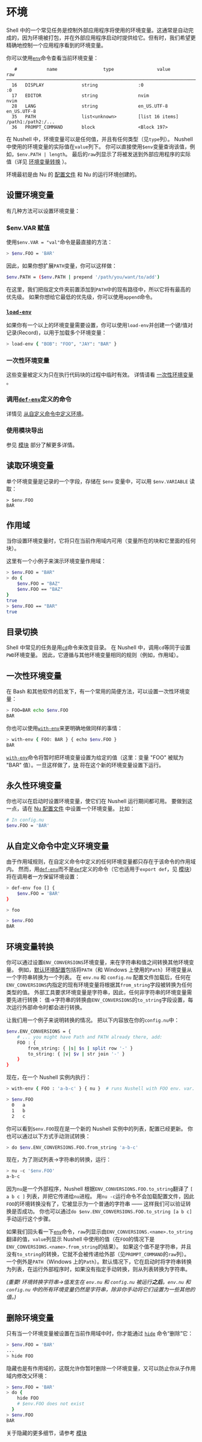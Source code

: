 # 环境

Shell 中的一个常见任务是控制外部应用程序将使用的环境变量。这通常是自动完成的，因为环境被打包，并在外部应用程序启动时提供给它。但有时，我们希望更精确地控制一个应用程序看到的环境变量。

你可以使用[`env`](/commands/docs/env.html)命令查看当前环境变量：

```
   #           name                 type                value                 raw
──────────────────────────────────────────────────────────────────────────────────────────
  16   DISPLAY              string               :0                   :0
  17   EDITOR               string               nvim                 nvim
  28   LANG                 string               en_US.UTF-8          en_US.UTF-8
  35   PATH                 list<unknown>        [list 16 items]      /path1:/path2:/...
  36   PROMPT_COMMAND       block                <Block 197>
```

在 Nushell 中，环境变量可以是任何值，并且有任何类型（见`type`列）。
Nushell 中使用的环境变量的实际值在`value`列下。
你可以直接使用`$env`变量查询该值，例如，`$env.PATH | length`。
最后的`raw`列显示了将被发送到外部应用程序的实际值（详见 [环境变量转换](environment.md#环境变量转换) ）。

环境最初是由 Nu 的 [配置文件](configuration.md) 和 Nu 的运行环境创建的。

## 设置环境变量

有几种方法可以设置环境变量：

### $env.VAR 赋值

使用`$env.VAR = "val"`命令是最直接的方法：

```bash
> $env.FOO = 'BAR'
```

因此，如果你想扩展`PATH`变量，你可以这样做：

```bash
$env.PATH = ($env.PATH | prepend '/path/you/want/to/add')
```

在这里，我们把指定文件夹前置添加到`PATH`中的现有路径中，所以它将有最高的优先级。
如果你想给它最低的优先级，你可以使用`append`命令。

### [`load-env`](/commands/docs/load-env.html)

如果你有一个以上的环境变量需要设置，你可以使用`load-env`并创建一个键/值对记录(Record)，以用于加载多个环境变量：

```bash
> load-env { "BOB": "FOO", "JAY": "BAR" }
```

### 一次性环境变量

这些变量被定义为只在执行代码块的过程中临时有效。
详情请看 [一次性环境变量](environment.md#一次性环境变量) 。

### 调用[`def-env`](/commands/docs/def-env.md)定义的命令

详情见 [从自定义命令中定义环境](environment.md#从自定义命令中定义环境变量)。

### 使用模块导出

参见 [模块](modules.md#环境变量) 部分了解更多详情。

## 读取环境变量

单个环境变量是记录的一个字段，存储在 `$env` 变量中，可以用 `$env.VARIABLE` 读取：

```
> $env.FOO
BAR
```

## 作用域

当你设置环境变量时，它将只在当前作用域内可用（变量所在的块和它里面的任何块）。

这里有一个小例子来演示环境变量作用域：

```bash
> $env.FOO = "BAR"
> do {
    $env.FOO = "BAZ"
    $env.FOO == "BAZ"
}
true
> $env.FOO == "BAR"
true
```

## 目录切换

Shell 中常见的任务是用[`cd`](/commands/docs/cd.html)命令来改变目录。
在 Nushell 中，调用`cd`等同于设置`PWD`环境变量。
因此，它遵循与其他环境变量相同的规则（例如，作用域）。

## 一次性环境变量

在 Bash 和其他软件的启发下，有一个常用的简便方法，可以设置一次性环境变量：

```bash
> FOO=BAR echo $env.FOO
BAR
```

你也可以使用[`with-env`](/commands/docs/with-env.html)来更明确地做同样的事情：

```bash
> with-env { FOO: BAR } { echo $env.FOO }
BAR
```

[`with-env`](/commands/docs/with-env.html)命令将暂时把环境变量设置为给定的值（这里：变量 "FOO" 被赋为 "BAR" 值）。一旦这样做了，[块](types_of_data.html#块) 将在这个新的环境变量设置下运行。

## 永久性环境变量

你也可以在启动时设置环境变量，使它们在 Nushell 运行期间都可用。
要做到这一点，请在 [Nu 配置文件](configuration.md) 中设置一个环境变量。
比如：

```bash
# In config.nu
$env.FOO = 'BAR'
```

## 从自定义命令中定义环境变量

由于作用域规则，在自定义命令中定义的任何环境变量都只存在于该命令的作用域内。
然而，用[`def-env`](/commands/docs/def-env.html)而不是[`def`](/commands/docs/def.html)定义的命令（它也适用于`export def`，见 [模块](modules.md)）将在调用者一方保留环境设置：

```bash
> def-env foo [] {
    $env.FOO = 'BAR'
}

> foo

> $env.FOO
BAR
```

## 环境变量转换

你可以通过设置`ENV_CONVERSIONS`环境变量，来在字符串和值之间转换其他环境变量。
例如，[默认环境配置](https://github.com/nushell/nushell/blob/main/crates/nu-utils/src/sample_config/default_env.nu)包括将`PATH`（和 Windows 上使用的`Path`）环境变量从一个字符串转换为一个列表。
在 `env.nu` 和 `config.nu` 配置文件加载后，任何在`ENV_CONVERSIONS`内指定的现有环境变量将根据其`from_string`字段被转换为任何类型的值。
外部工具要求环境变量是字符串，因此，任何非字符串的环境变量需要先进行转换：
值->字符串的转换由`ENV_CONVERSIONS`的`to_string`字段设置，每次运行外部命令时都会进行转换。

让我们用一个例子来说明转换的情况。
把以下内容放在你的`config.nu`中：

```bash
$env.ENV_CONVERSIONS = {
    # ... you might have Path and PATH already there, add:
    FOO : {
        from_string: { |s| $s | split row '-' }
        to_string: { |v| $v | str join '-' }
    }
}
```

现在，在一个 Nushell 实例内执行：

```bash
> with-env { FOO : 'a-b-c' } { nu }  # runs Nushell with FOO env. var. set to 'a-b-c'

> $env.FOO
  0   a
  1   b
  2   c
```

你可以看到`$env.FOO`现在是一个新的 Nushell 实例中的列表，配置已经更新。
你也可以通过以下方式手动测试转换：

```bash
> do $env.ENV_CONVERSIONS.FOO.from_string 'a-b-c'
```

现在，为了测试列表->字符串的转换，运行：

```bash
> nu -c '$env.FOO'
a-b-c
```

因为`nu`是一个外部程序，Nushell 根据`ENV_CONVERSIONS.FOO.to_string`翻译了 `[ a b c ]` 列表，并把它传递给`nu`进程。
用`nu -c`运行命令不会加载配置文件，因此`FOO`的环境转换没有了，它被显示为一个普通的字符串 —— 这样我们可以验证转换是否成功。
你也可以通过`do $env.ENV_CONVERSIONS.FOO.to_string [a b c]`手动运行这个步骤。

如果我们回头看一下[`env`](/commands/docs/env.html)命令，`raw`列显示由`ENV_CONVERSIONS.<name>.to_string`翻译的值，`value`列显示 Nushell 中使用的值（在`FOO`的情况下是`ENV_CONVERSIONS.<name>.from_string`的结果）。
如果这个值不是字符串，并且没有`to_string`的转换，它就不会被传递给外部（见`PROMPT_COMMAND`的`raw`列）。
一个例外是`PATH`（Windows 上的`Path`）。默认情况下，它在启动时将字符串转换为列表，在运行外部程序时，如果没有指定手动转换，则从列表转换为字符串。

_(重要! 环境转换字符串->值发生在 `env.nu` 和 `config.nu` 被运行**之后**。`env.nu` 和 `config.nu` 中的所有环境变量仍然是字符串，除非你手动将它们设置为一些其他的值。)_

## 删除环境变量

只有当一个环境变量被设置在当前作用域中时，你才能通过 [`hide`](/commands/docs/hide.html) 命令“删除”它：

```bash
> $env.FOO = 'BAR'
...
> hide FOO
```

隐藏也是有作用域的，这既允许你暂时删除一个环境变量，又可以防止你从子作用域内修改父环境：

```bash
> $env.FOO = 'BAR'
> do {
    hide FOO
    # $env.FOO does not exist
  }
> $env.FOO
BAR
```

关于隐藏的更多细节，请参考 [模块](modules.md#隐藏)
